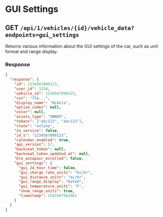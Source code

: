 # GUI Settings

## GET `/api/1/vehicles/{id}/vehicle_data?endpoints=gui_settings`

Returns various information about the GUI settings of the car, such as unit format and range display.

### Response

```json
{
  "response": {
    "id": 1234567890123,
    "user_id": 1234,
    "vehicle_id": 1234567890123,
    "vin": "7SA...",
    "display_name": "Nikola",
    "option_codes": null,
    "color": null,
    "access_type": "OWNER",
    "tokens": ["abc123", "abc123"],
    "state": "online",
    "in_service": false,
    "id_s": "1234567890123",
    "calendar_enabled": true,
    "api_version": 57,
    "backseat_token": null,
    "backseat_token_updated_at": null,
    "ble_autopair_enrolled": false,
    "gui_settings": {
      "gui_24_hour_time": false,
      "gui_charge_rate_units": "mi/hr",
      "gui_distance_units": "mi/hr",
      "gui_range_display": "Rated",
      "gui_temperature_units": "F",
      "show_range_units": true,
      "timestamp": 1543187561462
    }
  }
}
```
